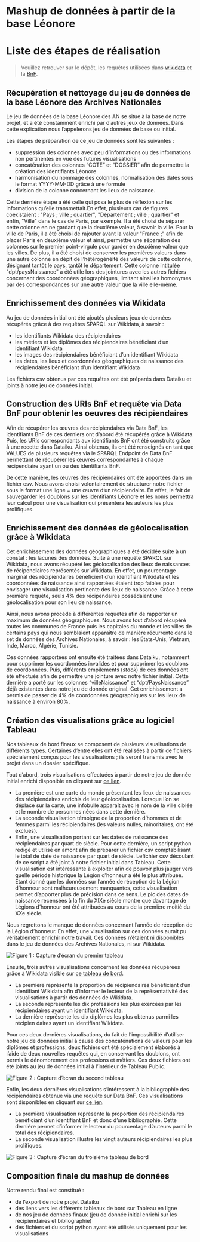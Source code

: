 # Mashup de données à partir de la base Léonore
# Liste des étapes de réalisation

> Veuillez retrouver sur le dépôt, les requêtes utilisées dans [wikidata](sparql/requete_wikidata.md) et la [BnF](sparql/requete_bnf.md).

## Récupération et nettoyage du jeu de données de la base Léonore des Archives Nationales

Le jeu de données de la base Léonore des AN se situe à la base de notre projet, et a été constamment enrichi par d’autres jeux de données. Dans cette explication nous l’appelerons jeu de données de base ou initial.

Les étapes de préparation de ce jeu de données sont les suivantes : 
- suppression des colonnes avec peu d’informations ou des informations non pertinentes en vue des futures visualisations
- concaténation des colonnes “COTE” et “DOSSIER” afin de permettre la création des identifiants Léonore
- harmonisation du nommage des colonnes, normalisation des dates sous le format YYYY-MM-DD grâce à une formule 
- division de la colonne concernant les lieux de naissance.

Cette dernière étape a été celle qui posa le plus de réflexion sur les informations qu’elle transmettait.En effet, plusieurs cas de figures coexistaient : "Pays ; ville ; quartier", "Département ; ville ; quartier" et enfin, "Ville" dans le cas de Paris, par exemple.
Il a été choisi de séparer cette colonne en ne gardant que la deuxième valeur, à savoir la ville. Pour la ville de Paris, il a été choisi de rajouter avant la valeur "France ;" afin de placer Paris en deuxième valeur et ainsi, permettre une séparation des colonnes sur le premier point-virgule pour garder en deuxième valeur que les villes. De plus, il a été choisi de conserver les premières valeurs dans une autre colonne en dépit de l’hétérogénéité des valeurs de cette colonne, désignant tantôt le pays, tantôt le département. Cette colonne intitulée "dpt/paysNaissance" a été utile lors des jointures avec les autres fichiers concernant des coordonnées géographiques, limitant ainsi les homonymes par des correspondances sur une autre valeur que la ville elle-même.


## Enrichissement des données via Wikidata

Au jeu de données initial ont été ajoutés plusieurs jeux de données récupérés grâce à des requêtes SPARQL sur Wikidata, à savoir : 
- les identifiants Wikidata des récipiendaires
- les métiers et les diplômes des récipiendaires bénéficiant d’un identifiant Wikidata
- les images des récipiendaires bénéficiant d’un identifiant Wikidata
- les dates, les lieux et coordonnées géographiques de naissance des récipiendaires bénéficiant d’un identifiant Wikidata

Les fichiers csv obtenus par ces requêtes ont été préparés dans Dataiku et joints à notre jeu de données initial.

## Construction des URIs BnF et requête via Data BnF pour obtenir les oeuvres des récipiendaires

Afin de récupérer les œuvres des récipiendaires via Data BnF, les identifiants BnF de ces derniers ont d’abord été récupérés grâce à Wikidata. Puis, les URIs correspondants aux identifiants BnF ont été construits grâce à une recette dans Dataiku. Ainsi obtenus, ils ont été renseignés en tant que VALUES de plusieurs requêtes via le SPARQL Endpoint de Data BnF permettant de récupérer les œuvres correspondantes à chaque récipendiaire ayant un ou des identifiants BnF.

De cette manière, les œuvres des récipiendaires ont été apportées dans un fichier csv. Nous avons choisi volontairement de structurer notre fichier sous le format une ligne = une œuvre d’un récipiendaire. 
En effet, le fait de sauvegarder les doublons sur les identifiants Léonore et les noms permettra leur calcul pour une visualisation qui présentera les auteurs les plus prolifiques.

## Enrichissement des données de géolocalisation grâce à Wikidata

Cet enrichissement des données géographiques a été décidée suite à un constat : les lacunes des données. Suite à une requête SPARQL sur Wikidata, nous avons récupéré les géolocalisation des lieux de naissances de récipendiaires représentés sur Wikidata. En effet, un pourcentage marginal des récipiendaires bénéficient d’un identifiant Wikidata et les coordonnées de naissance ainsi rapportées étaient trop faibles pour envisager une visualisation pertinente des lieux de naissance. Grâce à cette première requête, seuls 4% des récipendaires possédaient une géolocalisation pour son lieu de naissance. 

Ainsi, nous avons procédé à différentes requêtes afin de rapporter un maximum de données géographiques. Nous avons tout d’abord récupéré toutes les communes de France puis les capitales du monde et les villes de certains pays qui nous semblaient apparaître de manière récurrente dans le set de données des Archives Nationales, à savoir : les États-Unis, Vietnam, Inde, Maroc, Algérie, Tunisie.

Ces données rapportées ont ensuite été traitées dans Dataiku, notamment pour supprimer les coordonnées invalides et pour supprimer les doublons de coordonnées. Puis, différents empilements (_stack_) de ces données ont été effectués afin de permettre une jointure avec notre fichier initial. Cette dernière a porté sur les colonnes “villeNaissance” et “dpt/PaysNaissance” déjà existantes dans notre jeu de donnée original. Cet enrichissement a permis de passer de 4% de coordonnées géographiques sur les lieux de naissance à environ 80%.

## Création des visualisations grâce au logiciel Tableau

Nos tableaux de bord finaux se composent de plusieurs visualisations de différents types. Certaines d’entre elles ont été réalisées à partir de fichiers spécialement conçus pour les visualisations ; ils seront transmis avec le projet dans un dossier spécifique.

Tout d’abord, trois visualisations effectuées à partir de notre jeu de donnée initial enrichi disponible en cliquant sur
[ce lien](https://public.tableau.com/app/profile/lecroq/viz/Lonore_16220448187940/Gnrales).
- La première est une carte du monde présentant les lieux de naissances des récipiendaires enrichis de leur géolocalisation. Lorsque l’on se déplace sur la carte, une infobulle apparaît avec le nom de la ville ciblée et le nombre de personnes nées dans cette dernière. 
- La seconde visualisation témoigne de la proportion d’hommes et de femmes parmi les récipiendaires (les valeurs nulles, minoritaires, ont été exclues). 
- Enfin, une visualisation portant sur les dates de naissance des récipiendaires par quart de siècle. Pour cette dernière, un script python rédigé et utilisé en amont afin de préparer un fichier csv comptabilisant  le total de date de naissance par quart de siècle. Lefichier csv découlant de ce script a été joint à notre fichier initial dans Tableau. Cette visualisation est intéressante à exploiter afin de pouvoir plus jauger vers quelle période historique la Légion d’honneur a été le plus attribuée. Étant donné que les données sur l’année de réception de la Légion d’honneur sont malheureusement manquantes, cette visualisation permet d’apporter plus de précision dans ce sens. Le pic des dates de naissance recensées à la fin du XIXe siècle montre que davantage de Légions d’honneur ont été attribuées au cours de la première moitié du XXe siècle.

Nous regrettons le manque de données concernant l’année de réception de la Légion d’honneur. En effet, une visualisation sur ces données aurait pu véritablement enrichir notre travail. Ces données n’étaient ni disponibles dans le jeu de données des Archives Nationales, ni sur Wikidata.

![Figure 1 : Capture d’écran du premier tableau](dataviz/general.png)

Ensuite, trois autres visualisations concernent les données récupérées grâce à Wikidata visible sur [ce tableau de bord](dataviz/wikidata.png). 
- La première représente la proportion de récipiendaires bénéficiant d’un identifiant Wikidata afin d’informer le lecteur  de la représentativité des visualisations à partir des données de Wikidata.
- La seconde représente les dix professions les plus exercées par les récipiendaires ayant un identifiant Wikidata. 
- La dernière représente les dix diplômes les plus obtenus parmi les récipien daires ayant un identifiant Wikidata. 

Pour ces deux dernières visualisations, du fait de l’impossibilité d’utiliser notre jeu de données initial à cause des concaténations de valeurs pour les diplômes et professions, deux fichiers ont été spécialement élaborés à l’aide de deux nouvelles requêtes qui, en conservant les doublons, ont permis le dénombrement des professions et métiers. Ces deux fichiers ont été joints au jeu de données initial à l’intérieur de Tableau Public.

![Figure 2 : Capture d’écran du second tableau](dataviz/wikidata.png)

Enfin, les deux dernières visualisations s’intéressent à la bibliographie des récipiendaires obtenue via une requête sur Data BnF. 
Ces visualisations sont disponibles en cliquant sur [ce lien](https://public.tableau.com/app/profile/lecroq/viz/Lonore_16220448187940/Bibliographie).
- La première visualisation représente la proportion des récipiendaires bénéficiant d’un identifiant BnF et donc d’une bibliographie. Cette dernière permet d’informer le lecteur du pourcentage d’auteurs parmi le total des récipiendaires. 
- La seconde visualisation illustre les vingt auteurs récipiendaires les plus prolifiques.

![Figure 3 : Capture d’écran du troisième tableau de bord](dataviz/bnf.png)

## Composition finale du mashup de données

Notre rendu final est constitué :
- de l’export de notre projet Dataiku
- des liens vers les différents tableaux de bord sur Tableau en ligne
- de nos jeu de données finaux (jeu de donnée initial enrichi sur les récipiendaires et bibliographie)
- des fichiers et du script python ayant été utilisés uniquement pour les visualisations

